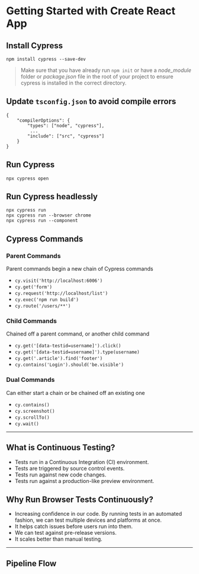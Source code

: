# Getting Started with Create React App

## Install Cypress
    npm install cypress --save-dev

>Make sure that you have already run `npm init` or have a _node_module_ folder or _package.json_ file in the root of your project to ensure cypress is installed in the correct directory.

## Update `tsconfig.json` to avoid compile errors

    {
        "compilerOptions": {        
            "types": ["node", "cypress"],
             ...
            "include": ["src", "cypress"]
        }        
    }   

## Run Cypress
    npx cypress open

## Run Cypress headlessly
    npx cypress run
    npx cypress run --browser chrome
    npx cypress run --component

## Cypress Commands

### Parent Commands
Parent commands begin a new chain of Cypress commands

- `cy.visit('http://localhost:6006')`
- `cy.get('form')`
- `cy.request('http://localhost/list')`
- `cy.exec('npm run build')`
- `cy.route('/users/**')`

### Child Commands
Chained off a parent command, or another child command

- `cy.get('[data-testid=username]').click()`
- `cy.get('[data-testid=username]').type(username)`
- `cy.get('.article').find('footer')`
- `cy.contains('Login').should('be.visible')`

### Dual Commands
Can either start a chain or be chained off an existing one

- `cy.contains()`
- `cy.screenshot()`
- `cy.scrollTo()`
- `cy.wait()`

---

## What is Continuous Testing?
- Tests run in a Continuous Integration (CI) environment.
- Tests are triggered by source control events.
- Tests run against new code changes.
- Tests run against a production-like preview environment.

## Why Run Browser Tests Continuously?
- Increasing confidence in our code. By running tests in an automated fashion, we can test multiple devices and platforms at once.
- It helps catch issues before users run into them.
- We can test against pre-release versions.
- It scales better than manual testing.

---

## Pipeline Flow
